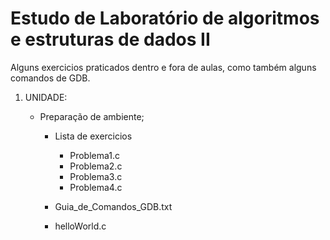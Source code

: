 # Estudo de Laboratório de algoritmos e estruturas de dados II

Alguns exercicios praticados dentro e fora de aulas, como também alguns comandos de GDB.

1. UNIDADE:

    *   Preparação de ambiente;

        *   Lista de exercicios

            *   Problema1.c
            *   Problema2.c
            *   Problema3.c
            *   Problema4.c
        *   Guia_de_Comandos_GDB.txt
        *   helloWorld.c